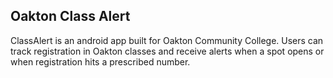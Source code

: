 Oakton Class Alert
------------------

ClassAlert is an android app built for Oakton Community College. Users can track 
registration in Oakton classes and receive alerts when a spot opens or when registration
hits a prescribed number.
